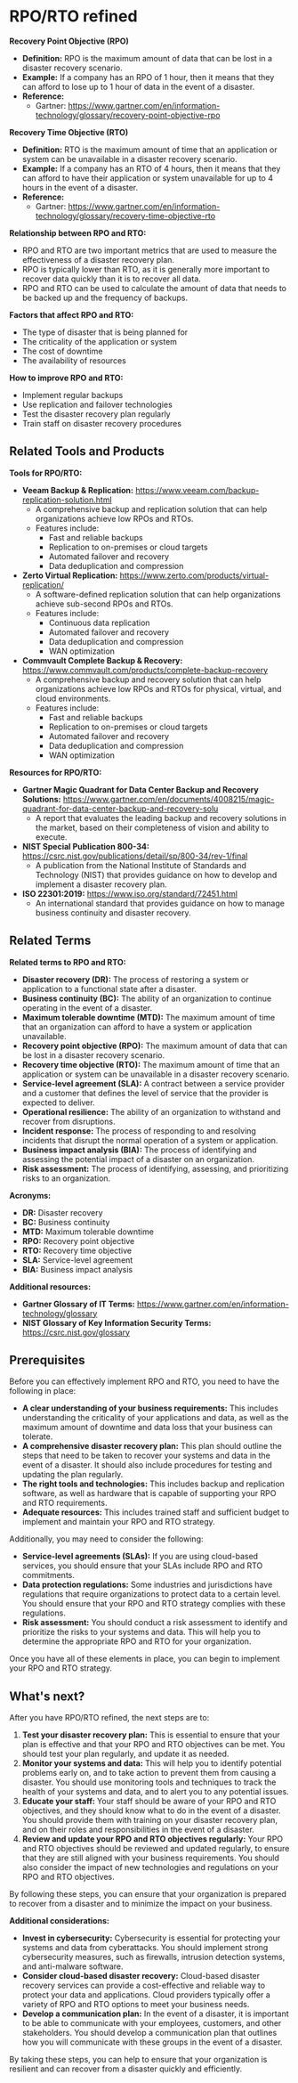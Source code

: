 # RPO/RTO refined

**Recovery Point Objective (RPO)**

- **Definition:** RPO is the maximum amount of data that can be lost in a disaster recovery scenario.
- **Example:** If a company has an RPO of 1 hour, then it means that they can afford to lose up to 1 hour of data in the event of a disaster.
- **Reference:**
  - Gartner: https://www.gartner.com/en/information-technology/glossary/recovery-point-objective-rpo

**Recovery Time Objective (RTO)**

- **Definition:** RTO is the maximum amount of time that an application or system can be unavailable in a disaster recovery scenario.
- **Example:** If a company has an RTO of 4 hours, then it means that they can afford to have their application or system unavailable for up to 4 hours in the event of a disaster.
- **Reference:**
  - Gartner: https://www.gartner.com/en/information-technology/glossary/recovery-time-objective-rto

**Relationship between RPO and RTO:**

- RPO and RTO are two important metrics that are used to measure the effectiveness of a disaster recovery plan.
- RPO is typically lower than RTO, as it is generally more important to recover data quickly than it is to recover all data.
- RPO and RTO can be used to calculate the amount of data that needs to be backed up and the frequency of backups.

**Factors that affect RPO and RTO:**

- The type of disaster that is being planned for
- The criticality of the application or system
- The cost of downtime
- The availability of resources

**How to improve RPO and RTO:**

- Implement regular backups
- Use replication and failover technologies
- Test the disaster recovery plan regularly
- Train staff on disaster recovery procedures

## Related Tools and Products

**Tools for RPO/RTO:**

* **Veeam Backup & Replication:** https://www.veeam.com/backup-replication-solution.html
  - A comprehensive backup and replication solution that can help organizations achieve low RPOs and RTOs.
  - Features include:
    - Fast and reliable backups
    - Replication to on-premises or cloud targets
    - Automated failover and recovery
    - Data deduplication and compression
* **Zerto Virtual Replication:** https://www.zerto.com/products/virtual-replication/
  - A software-defined replication solution that can help organizations achieve sub-second RPOs and RTOs.
  - Features include:
    - Continuous data replication
    - Automated failover and recovery
    - Data deduplication and compression
    - WAN optimization
* **Commvault Complete Backup & Recovery:** https://www.commvault.com/products/complete-backup-recovery
  - A comprehensive backup and recovery solution that can help organizations achieve low RPOs and RTOs for physical, virtual, and cloud environments.
  - Features include:
    - Fast and reliable backups
    - Replication to on-premises or cloud targets
    - Automated failover and recovery
    - Data deduplication and compression
    - WAN optimization

**Resources for RPO/RTO:**

* **Gartner Magic Quadrant for Data Center Backup and Recovery Solutions:** https://www.gartner.com/en/documents/4008215/magic-quadrant-for-data-center-backup-and-recovery-solu
  - A report that evaluates the leading backup and recovery solutions in the market, based on their completeness of vision and ability to execute.
* **NIST Special Publication 800-34:** https://csrc.nist.gov/publications/detail/sp/800-34/rev-1/final
  - A publication from the National Institute of Standards and Technology (NIST) that provides guidance on how to develop and implement a disaster recovery plan.
* **ISO 22301:2019:** https://www.iso.org/standard/72451.html
  - An international standard that provides guidance on how to manage business continuity and disaster recovery.

## Related Terms

**Related terms to RPO and RTO:**

* **Disaster recovery (DR):** The process of restoring a system or application to a functional state after a disaster.
* **Business continuity (BC):** The ability of an organization to continue operating in the event of a disaster.
* **Maximum tolerable downtime (MTD):** The maximum amount of time that an organization can afford to have a system or application unavailable.
* **Recovery point objective (RPO):** The maximum amount of data that can be lost in a disaster recovery scenario.
* **Recovery time objective (RTO):** The maximum amount of time that an application or system can be unavailable in a disaster recovery scenario.
* **Service-level agreement (SLA):** A contract between a service provider and a customer that defines the level of service that the provider is expected to deliver.
* **Operational resilience:** The ability of an organization to withstand and recover from disruptions.
* **Incident response:** The process of responding to and resolving incidents that disrupt the normal operation of a system or application.
* **Business impact analysis (BIA):** The process of identifying and assessing the potential impact of a disaster on an organization.
* **Risk assessment:** The process of identifying, assessing, and prioritizing risks to an organization.

**Acronyms:**

* **DR:** Disaster recovery
* **BC:** Business continuity
* **MTD:** Maximum tolerable downtime
* **RPO:** Recovery point objective
* **RTO:** Recovery time objective
* **SLA:** Service-level agreement
* **BIA:** Business impact analysis

**Additional resources:**

* **Gartner Glossary of IT Terms:** https://www.gartner.com/en/information-technology/glossary
* **NIST Glossary of Key Information Security Terms:** https://csrc.nist.gov/glossary

## Prerequisites

Before you can effectively implement RPO and RTO, you need to have the following in place:

* **A clear understanding of your business requirements:** This includes understanding the criticality of your applications and data, as well as the maximum amount of downtime and data loss that your business can tolerate.
* **A comprehensive disaster recovery plan:** This plan should outline the steps that need to be taken to recover your systems and data in the event of a disaster. It should also include procedures for testing and updating the plan regularly.
* **The right tools and technologies:** This includes backup and replication software, as well as hardware that is capable of supporting your RPO and RTO requirements.
* **Adequate resources:** This includes trained staff and sufficient budget to implement and maintain your RPO and RTO strategy.

Additionally, you may need to consider the following:

* **Service-level agreements (SLAs):** If you are using cloud-based services, you should ensure that your SLAs include RPO and RTO commitments.
* **Data protection regulations:** Some industries and jurisdictions have regulations that require organizations to protect data to a certain level. You should ensure that your RPO and RTO strategy complies with these regulations.
* **Risk assessment:** You should conduct a risk assessment to identify and prioritize the risks to your systems and data. This will help you to determine the appropriate RPO and RTO for your organization.

Once you have all of these elements in place, you can begin to implement your RPO and RTO strategy.

## What's next?

After you have RPO/RTO refined, the next steps are to:

1. **Test your disaster recovery plan:** This is essential to ensure that your plan is effective and that your RPO and RTO objectives can be met. You should test your plan regularly, and update it as needed.
2. **Monitor your systems and data:** This will help you to identify potential problems early on, and to take action to prevent them from causing a disaster. You should use monitoring tools and techniques to track the health of your systems and data, and to alert you to any potential issues.
3. **Educate your staff:** Your staff should be aware of your RPO and RTO objectives, and they should know what to do in the event of a disaster. You should provide them with training on your disaster recovery plan, and on their roles and responsibilities in the event of a disaster.
4. **Review and update your RPO and RTO objectives regularly:** Your RPO and RTO objectives should be reviewed and updated regularly, to ensure that they are still aligned with your business requirements. You should also consider the impact of new technologies and regulations on your RPO and RTO objectives.

By following these steps, you can ensure that your organization is prepared to recover from a disaster and to minimize the impact on your business.

**Additional considerations:**

* **Invest in cybersecurity:** Cybersecurity is essential for protecting your systems and data from cyberattacks. You should implement strong cybersecurity measures, such as firewalls, intrusion detection systems, and anti-malware software.
* **Consider cloud-based disaster recovery:** Cloud-based disaster recovery services can provide a cost-effective and reliable way to protect your data and applications. Cloud providers typically offer a variety of RPO and RTO options to meet your business needs.
* **Develop a communication plan:** In the event of a disaster, it is important to be able to communicate with your employees, customers, and other stakeholders. You should develop a communication plan that outlines how you will communicate with these groups in the event of a disaster.

By taking these steps, you can help to ensure that your organization is resilient and can recover from a disaster quickly and efficiently.